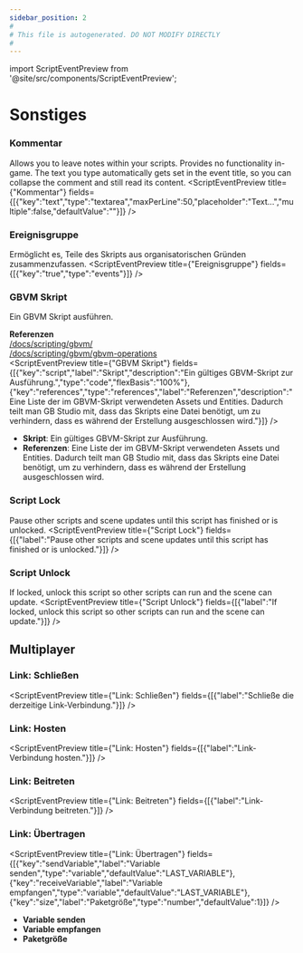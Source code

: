 ```yaml
---
sidebar_position: 2
#
# This file is autogenerated. DO NOT MODIFY DIRECTLY
#
---
```


import ScriptEventPreview from '@site/src/components/ScriptEventPreview';

# Sonstiges

### Kommentar
Allows you to leave notes within your scripts. Provides no functionality in-game. The text you type automatically gets set in the event title, so you can collapse the comment and still read its content.
<ScriptEventPreview title={"Kommentar"} fields={[{"key":"text","type":"textarea","maxPerLine":50,"placeholder":"Text...","multiple":false,"defaultValue":""}]} />


### Ereignisgruppe
Ermöglicht es, Teile des Skripts aus organisatorischen Gründen zusammenzufassen.
<ScriptEventPreview title={"Ereignisgruppe"} fields={[{"key":"true","type":"events"}]} />


### GBVM Skript
Ein GBVM Skript ausführen.

**Referenzen**  
[/docs/scripting/gbvm/](/docs/scripting/gbvm/)  
[/docs/scripting/gbvm/gbvm-operations](/docs/scripting/gbvm/gbvm-operations)  
<ScriptEventPreview title={"GBVM Skript"} fields={[{"key":"script","label":"Skript","description":"Ein gültiges GBVM-Skript zur Ausführung.","type":"code","flexBasis":"100%"},{"key":"references","type":"references","label":"Referenzen","description":"Eine Liste der im GBVM-Skript verwendeten Assets und Entities. Dadurch teilt man GB Studio mit, dass das Skripts eine Datei benötigt, um zu verhindern, dass es während der Erstellung ausgeschlossen wird."}]} />

- **Skript**: Ein gültiges GBVM-Skript zur Ausführung.  
- **Referenzen**: Eine Liste der im GBVM-Skript verwendeten Assets und Entities. Dadurch teilt man GB Studio mit, dass das Skripts eine Datei benötigt, um zu verhindern, dass es während der Erstellung ausgeschlossen wird.  

### Script Lock
Pause other scripts and scene updates until this script has finished or is unlocked.
<ScriptEventPreview title={"Script Lock"} fields={[{"label":"Pause other scripts and scene updates until this script has finished or is unlocked."}]} />


### Script Unlock
If locked, unlock this script so other scripts can run and the scene can update.
<ScriptEventPreview title={"Script Unlock"} fields={[{"label":"If locked, unlock this script so other scripts can run and the scene can update."}]} />


## Multiplayer
### Link: Schließen
<ScriptEventPreview title={"Link: Schließen"} fields={[{"label":"Schließe die derzeitige Link-Verbindung."}]} />


### Link: Hosten
<ScriptEventPreview title={"Link: Hosten"} fields={[{"label":"Link-Verbindung hosten."}]} />


### Link: Beitreten
<ScriptEventPreview title={"Link: Beitreten"} fields={[{"label":"Link-Verbindung beitreten."}]} />


### Link: Übertragen
<ScriptEventPreview title={"Link: Übertragen"} fields={[{"key":"sendVariable","label":"Variable senden","type":"variable","defaultValue":"LAST_VARIABLE"},{"key":"receiveVariable","label":"Variable empfangen","type":"variable","defaultValue":"LAST_VARIABLE"},{"key":"size","label":"Paketgröße","type":"number","defaultValue":1}]} />

- **Variable senden**  
- **Variable empfangen**  
- **Paketgröße**  

